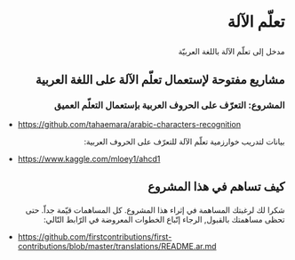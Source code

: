 # <p dir="rtl">تعلّم الآلة</p>
<p dir="rtl"> مدخل إلى تعلّم الآلة باللغة العربيّة</p>

## <p dir="rtl">مشاريع مفتوحة لإستعمال تعلّم الآلة على اللغة العربية</p>

### <p dir="rtl">المشروع: التعرّف على الحروف العربية بإستعمال التعلّم العميق</p>
 
 * https://github.com/tahaemara/arabic-characters-recognition

<p dir="rtl">
بيانات لتدريب خوارزمية تعلّم الآلة للتعرّف على الحروف العربية:
</p>
 
 * https://www.kaggle.com/mloey1/ahcd1 

## <p dir="rtl">كيف تساهم في هذا المشروع</p>

<p dir="rtl">
شكرا لك لرغبتك المساهمة في إثراء هذا المشروع. كل المساهمات قيّمة جداّ. حتى تحظى مساهمتك بالقبول, الرجاء إتّباع الخطوات المعروضة في الرّابط التّالي:
</p>

 * https://github.com/firstcontributions/first-contributions/blob/master/translations/README.ar.md
